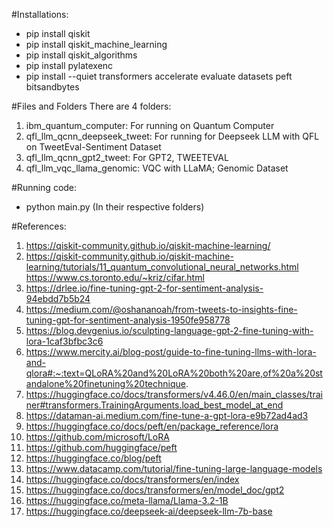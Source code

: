 
#Installations:

- pip install qiskit
- pip install qiskit_machine_learning
- pip install qiskit_algorithms
- pip install pylatexenc
- pip install --quiet transformers accelerate evaluate datasets peft bitsandbytes

#Files and Folders
There are 4 folders:
1. ibm_quantum_computer: For running on Quantum Computer
2. qfl_llm_qcnn_deepseek_tweet: For running for Deepseek LLM with QFL on TweetEval-Sentiment Dataset
3. qfl_llm_qcnn_gpt2_tweet: For GPT2, TWEETEVAL
4. qfl_llm_vqc_llama_genomic: VQC with LLaMA; Genomic Dataset


#Running code:
- python main.py (In their respective folders) 



#References:
1. https://qiskit-community.github.io/qiskit-machine-learning/
2. https://qiskit-community.github.io/qiskit-machine-learning/tutorials/11_quantum_convolutional_neural_networks.html https://www.cs.toronto.edu/~kriz/cifar.html
2. https://drlee.io/fine-tuning-gpt-2-for-sentiment-analysis-94ebdd7b5b24
3. https://medium.com/@oshananoah/from-tweets-to-insights-fine-tuning-gpt-for-sentiment-analysis-1950fe958778
4. https://blog.devgenius.io/sculpting-language-gpt-2-fine-tuning-with-lora-1caf3bfbc3c6
5. https://www.mercity.ai/blog-post/guide-to-fine-tuning-llms-with-lora-and-qlora#:~:text=QLoRA%20and%20LoRA%20both%20are,of%20a%20standalone%20finetuning%20technique.
6. https://huggingface.co/docs/transformers/v4.46.0/en/main_classes/trainer#transformers.TrainingArguments.load_best_model_at_end
7. https://dataman-ai.medium.com/fine-tune-a-gpt-lora-e9b72ad4ad3
11. https://huggingface.co/docs/peft/en/package_reference/lora
12. https://github.com/microsoft/LoRA
13. https://github.com/huggingface/peft
14. https://huggingface.co/blog/peft
15. https://www.datacamp.com/tutorial/fine-tuning-large-language-models
16. https://huggingface.co/docs/transformers/en/index
17. https://huggingface.co/docs/transformers/en/model_doc/gpt2
18. https://huggingface.co/meta-llama/Llama-3.2-1B
19. https://huggingface.co/deepseek-ai/deepseek-llm-7b-base


